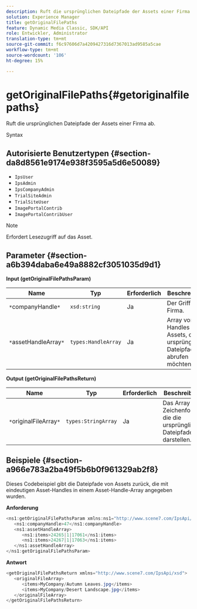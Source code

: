```yaml
---
description: Ruft die ursprünglichen Dateipfade der Assets einer Firma ab.
solution: Experience Manager
title: getOriginalFilePaths
feature: Dynamic Media Classic, SDK/API
role: Entwickler, Administrator
translation-type: tm+mt
source-git-commit: f6c97606d7a4209427316d7367013ad9585a5cae
workflow-type: tm+mt
source-wordcount: '106'
ht-degree: 15%

---
```



# getOriginalFilePaths{#getoriginalfilepaths}

Ruft die ursprünglichen Dateipfade der Assets einer Firma ab.

Syntax

## Autorisierte Benutzertypen {#section-da8d8561e9174e938f3595a5d6e50089}

* `IpsUser`
* `IpsAdmin`
* `IpsCompanyAdmin`
* `TrialSiteAdmin`
* `TrialSiteUser`
* `ImagePortalContrib`
* `ImagePortalContribUser`

>[!NOTE]
>
>Erfordert Lesezugriff auf das Asset.

## Parameter {#section-a6b394daba6e49a8882cf3051035d9d1}

**Input (getOriginalFilePathsParam)**

| Name | Typ | Erforderlich | Beschreibung |
|---|---|---|---|
| `*`companyHandle`*` | `xsd:string` | Ja | Der Griff zur Firma. |
| `*`assetHandleArray`*` | `types:HandleArray` | Ja | Array von Handles zu Assets, deren ursprünglicher Dateipfad Sie abrufen möchten. |

**Output (getOriginalFilePathsReturn)**

| Name | Typ | Erforderlich | Beschreibung |
|---|---|---|---|
| `*`originalFileArray`*` | `types:StringArray` | Ja | Das Array von Zeichenfolgen, die die ursprünglichen Dateipfade darstellen. |

## Beispiele {#section-a966e783a2ba49f5b6b0f961329ab2f8}

Dieses Codebeispiel gibt die Dateipfade von Assets zurück, die mit eindeutigen Asset-Handles in einem Asset-Handle-Array angegeben wurden.

**Anforderung**

```java
<ns1:getOriginalFilePathsParam xmlns:ns1="http://www.scene7.com/IpsApi/xsd">
   <ns1:companyHandle>47</ns1:companyHandle>
   <ns1:assetHandleArray>
      <ns1:items>24265|1|17061</ns1:items>
      <ns1:items>24267|1|17063</ns1:items>
   </ns1:assetHandleArray>
</ns1:getOriginalFilePathsParam>
```

**Antwort**

```java
<getOriginalFilePathsReturn xmlns="http://www.scene7.com/IpsApi/xsd">
   <originalFileArray>
      <items>MyCompany/Autumn Leaves.jpg</items>
      <items>MyCompany/Desert Landscape.jpg</items>
   </originalFileArray>
</getOriginalFilePathsReturn>
```

